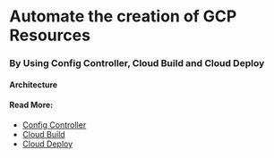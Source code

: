 # Automate the creation of GCP Resources
### By Using Config Controller, Cloud Build and Cloud Deploy
#### Architecture

#### Read More:
- [Config Controller](https://cloud.google.com/anthos-config-management/docs/concepts/config-controller-overview)
- [Cloud Build](https://cloud.google.com/build/docs/overview)
- [Cloud Deploy](https://cloud.google.com/deploy/docs/overview)
